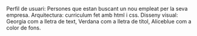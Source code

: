Perfil de usuari: Persones que estan buscant un nou empleat per la seva empresa.
Arquitectura: curriculum fet amb html i css.
Disseny visual: Georgia com a lletra de text, Verdana com a lletra de títol, Aliceblue com a color de fons.
